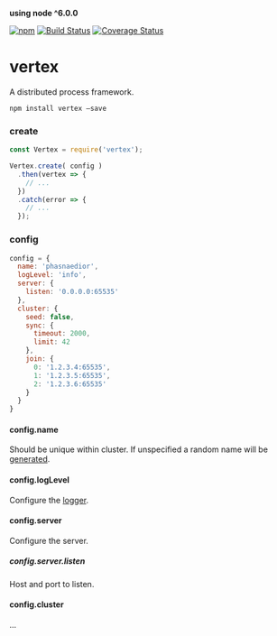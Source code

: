 **using node ^6.0.0**

[![npm](https://img.shields.io/npm/v/vertex.svg)](https://www.npmjs.com/package/vertex)
[![Build Status](https://travis-ci.org/nomilous/vertex.svg?branch=master)](https://travis-ci.org/nomilous/vertex)
[![Coverage Status](https://coveralls.io/repos/nomilous/vertex/badge.svg?branch=master&service=github)](https://coveralls.io/github/nomilous/vertex?branch=master)

# vertex

A distributed process framework.

`npm install vertex —save`

### create

```javascript
const Vertex = require('vertex');

Vertex.create( config )
  .then(vertex => {
    // ...
  })
  .catch(error => {
    // ...
  });
```

### config

```javascript
config = {
  name: 'phasnaedior',
  logLevel: 'info',
  server: {
    listen: '0.0.0.0:65535'
  },
  cluster: {
    seed: false,
    sync: {
      timeout: 2000,
      limit: 42
    },
    join: {
      0: '1.2.3.4:65535',
      1: '1.2.3.5:65535',
      2: '1.2.3.6:65535'
    }
  }
}
```

#### config.name

Should be unique within cluster. If unspecified a random name will be [generated](https://github.com/nomilous/vertex-names).

#### config.logLevel

Configure the [logger](https://github.com/nomilous/vertex-logger).

#### config.server

Configure the server.

##### config.server.listen

Host and port to listen.

#### config.cluster

...